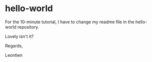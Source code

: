 # hello-world
For the 10-minute tutorial,
I have to change my readme file in the hello-world repository.

Lovely isn't it?

Regards,

Leontien
